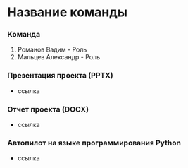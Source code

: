 # Название команды

### Команда
1. Романов Вадим - Роль
2. Мальцев Александр - Роль

### Презентация проекта (PPTX)
+ ссылка 
### Отчет проекта (DOCX)
+ ссылка 
### Автопилот на языке программирования Python
+ ссылка 
